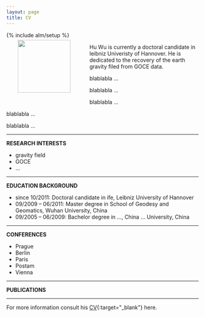 ```yaml
---
layout: page
title: CV
---
```


{% include alm/setup %}
<script language="javascript">
$($("#cv").children()[0]).css('color', '#EC6197');
</script>

<div name="photo" style="position:relative;float:left;margin:-10px 50px 30px 30px;" width="200px" height="200px">
<img src="http://wuhu-ife.github.io/homepage/imgs/portray.jpg" width="138px" >
</div>

Hu Wu is currently a doctoral candidate in leibniz Univeristy of Hannover. He is dedicated to the recovery of the earth gravity filed from GOCE data. 

blablabla ...

blablabla ...

blablabla ...

blablabla ...

blablabla ...

---

**RESEARCH INTERESTS**

+ gravity field
+ GOCE 
+ ...

---

**EDUCATION BACKGROUND**

+ since 10/2011: Doctoral candidate in ife, Leibniz University of Hannover 
+ 09/2009 – 06/2011: Master degree in School of Geodesy and Geomatics, Wuhan University, China
+ 09/2005 – 06/2009: Bachelor degree in ..., China ... University, China


---

**CONFERENCES**

+ Prague
+ Berlin
+ Paris
+ Postam
+ Vienna

--- 

**PUBLICATIONS**

---

For more information consult his [CV](http://wuhu-ife.github.io/homepage/documents/CV-example.pdf){:target="_blank"} here.

